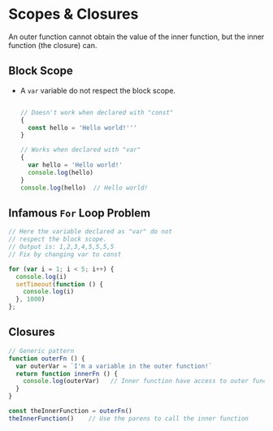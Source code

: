 # Scopes & Closures

An outer function cannot obtain the value of the inner function, but the inner function (the closure) can.

## Block Scope

- A `var` variable do not respect the block scope.

  ```javascript
  
  // Doesn't work when declared with "const"
  {
    const hello = 'Hello world!'''
  }
  
  // Works when declared with "var"
  {
    var hello = 'Hello world!'
    console.log(hello)
  }
  console.log(hello)  // Hello world!
  ```

## Infamous `For` Loop Problem

```javascript
// Here the variable declared as "var" do not
// respect the block scope. 
// Output is: 1,2,3,4,5,5,5,5
// Fix by changing var to const

for (var i = 1; i < 5; i++) {
  console.log(i)
  setTimeout(function () {
    console.log(i)
  }, 1000)
};
```

## Closures

```javascript
// Generic pattern
function outerFn () {
  var outerVar = `I'm a variable in the outer function!`
  return function innerFn () {
    console.log(outerVar)   // Inner function have access to outer function
  }
}

const theInnerFunction = outerFn()
theInnerFunction()    // Use the parens to call the inner function
```